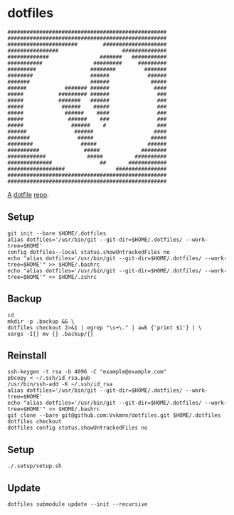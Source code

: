 # dotfiles

```
##################################################
##################################################
######################        ####################
################                    ##############
#############                #######   ###########
###########                #########     #########
#########                 ########         #######
########                  ######            ######
#######                   ######             #####
######            ####### ######              ####
#####           ######### ######               ###
#####           #######   ######               ###
#####            ######    #####               ###
#####             ######    ####               ###
#####              ######    ###               ###
#####               ######    #                ###
######               ######                   ####
#######               #####                  #####
########               #####                ######
##########              #####             ########
############             #####          ##########
##############               ##       ############
##################                ################
##################################################
##################################################
```

[A](https://medium.com/@webprolific/getting-started-with-dotfiles-43c3602fd789) [dotfile](https://dotfiles.github.io) [repo](https://news.ycombinator.com/item?id=11070797).

## Setup

    git init --bare $HOME/.dotfiles
    alias dotfiles='/usr/bin/git --git-dir=$HOME/.dotfiles/ --work-tree=$HOME'
    config dotfiles--local status.showUntrackedFiles no
    echo "alias dotfiles='/usr/bin/git --git-dir=$HOME/.dotfiles/ --work-tree=$HOME'" >> $HOME/.bashrc
    echo "alias dotfiles='/usr/bin/git --git-dir=$HOME/.dotfiles/ --work-tree=$HOME'" >> $HOME/.zshrc

## Backup

    cd
    mkdir -p .backup && \
    dotfiles checkout 2>&1 | egrep "\s+\." | awk {'print $1'} | \
    xargs -I{} mv {} .backup/{}

## Reinstall

    ssh-keygen -t rsa -b 4096 -C "example@example.com"
    pbcopy < ~/.ssh/id_rsa.pub
    /usr/bin/ssh-add -K ~/.ssh/id_rsa
    alias dotfiles='/usr/bin/git --git-dir=$HOME/.dotfiles/ --work-tree=$HOME'
    echo "alias dotfiles='/usr/bin/git --git-dir=$HOME/.dotfiles/ --work-tree=$HOME'" >> $HOME/.bashrc
    git clone --bare git@github.com:Vvkmnn/dotfiles.git $HOME/.dotfiles
    dotfiles checkout
    dotfiles config status.showUntrackedFiles no

## Setup

    ./.setup/setup.sh

## Update

    dotfiles submodule update --init --recursive                                   
